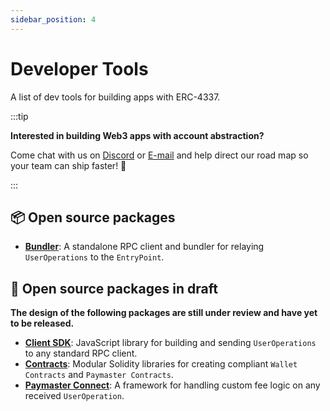 ```yaml
---
sidebar_position: 4
---
```


# Developer Tools

A list of dev tools for building apps with ERC-4337.

:::tip

**Interested in building Web3 apps with account abstraction?**

Come chat with us on [Discord](https://discord.gg/FpXmvKrNed) or [E-mail](mailto:founders@stackup.sh) and help direct our road map so your team can ship faster! 🚀

:::

## 📦 Open source packages

- **[Bundler](/docs/category/bundler)**: A standalone RPC client and bundler for relaying `UserOperations` to the `EntryPoint`.

## 🚧 Open source packages in draft

**The design of the following packages are still under review and have yet to be released.**

- **[Client SDK](/docs/category/client-sdk)**: JavaScript library for building and sending `UserOperations` to any standard RPC client.
- **[Contracts](/docs/category/contracts)**: Modular Solidity libraries for creating compliant `Wallet Contracts` and `Paymaster Contracts`.
- **[Paymaster Connect](/docs/category/paymaster-connect)**: A framework for handling custom fee logic on any received `UserOperation`.

<head>
    <meta name="title" content="Developer tools for building apps with ERC-4337 | Stackup" />
    <meta name="og:title" content="Developer tools for building apps with ERC-4337 | Stackup" />
    <meta name="description" content="This page contains a list of developer tools for building applications with EIP-4337 and account abstraction by the Stackup team." />
    <meta name="og:description" content="This page contains a list of developer tools for building applications with EIP-4337 and account abstraction by the Stackup team." />
    <meta name="keywords" content="ERC-4337 reference, EIP-4337 resources, smart contract wallet, account abstraction" />
    <meta name="og:keywords" content="ERC-4337 reference, EIP-4337 resources, smart contract wallet, account abstraction" />
</head>
